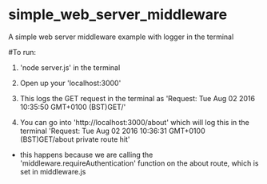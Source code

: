 # simple_web_server_middleware
A simple web server middleware example with logger in the terminal

#To run:
1. 'node server.js' in the terminal

2. Open up your 'localhost:3000'

3. This logs the GET request in the terminal as 'Request: Tue Aug 02 2016 10:35:50 GMT+0100 (BST)GET/'

4. You can go into 'http://localhost:3000/about' which will log this in the terminal 'Request: Tue Aug 02 2016 10:36:31 GMT+0100 (BST)GET/about
private route hit'

- this happens because we are calling the 'middleware.requireAuthentication' function on the about route, which is set in middleware.js
